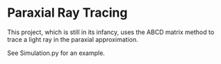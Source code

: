 # Paraxial Ray Tracing

  This project, which is still in its infancy, uses the ABCD matrix
  method to trace a light ray in the paraxial approximation.

  See Simulation.py for an example.